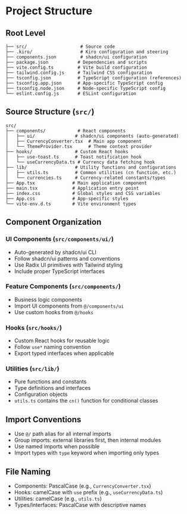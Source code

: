# Project Structure

## Root Level
```
├── src/                    # Source code
├── .kiro/                  # Kiro configuration and steering
├── components.json         # shadcn/ui configuration
├── package.json           # Dependencies and scripts
├── vite.config.ts         # Vite build configuration
├── tailwind.config.js     # Tailwind CSS configuration
├── tsconfig.json          # TypeScript configuration (references)
├── tsconfig.app.json      # App-specific TypeScript config
├── tsconfig.node.json     # Node-specific TypeScript config
└── eslint.config.js       # ESLint configuration
```

## Source Structure (`src/`)
```
src/
├── components/            # React components
│   ├── ui/               # shadcn/ui components (auto-generated)
│   ├── CurrencyConverter.tsx  # Main app component
│   └── ThemeProvider.tsx      # Theme context provider
├── hooks/                # Custom React hooks
│   ├── use-toast.ts      # Toast notification hook
│   └── useCurrencyData.ts # Currency data fetching hook
├── lib/                  # Utility functions and configurations
│   ├── utils.ts          # Common utilities (cn function, etc.)
│   └── currencies.ts     # Currency-related constants/types
├── App.tsx              # Main application component
├── main.tsx             # Application entry point
├── index.css            # Global styles and CSS variables
├── App.css              # App-specific styles
└── vite-env.d.ts        # Vite environment types
```

## Component Organization

### UI Components (`src/components/ui/`)
- Auto-generated by shadcn/ui CLI
- Follow shadcn/ui patterns and conventions
- Use Radix UI primitives with Tailwind styling
- Include proper TypeScript interfaces

### Feature Components (`src/components/`)
- Business logic components
- Import UI components from `@/components/ui`
- Use custom hooks from `@/hooks`

### Hooks (`src/hooks/`)
- Custom React hooks for reusable logic
- Follow `use*` naming convention
- Export typed interfaces when applicable

### Utilities (`src/lib/`)
- Pure functions and constants
- Type definitions and interfaces
- Configuration objects
- `utils.ts` contains the `cn()` function for conditional classes

## Import Conventions
- Use `@/` path alias for all internal imports
- Group imports: external libraries first, then internal modules
- Use named imports when possible
- Import types with `type` keyword when importing only types

## File Naming
- Components: PascalCase (e.g., `CurrencyConverter.tsx`)
- Hooks: camelCase with `use` prefix (e.g., `useCurrencyData.ts`)
- Utilities: camelCase (e.g., `utils.ts`)
- Types/Interfaces: PascalCase with descriptive names